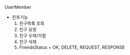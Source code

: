 UserMember
- 친추기능
    1. 친구목록 조회
    2. 친구 요청
    3. 친구 수락/거절
    4. 친구 삭제
    5. FriendsStatus = OK, DELETE, REQUEST, RESPONSE